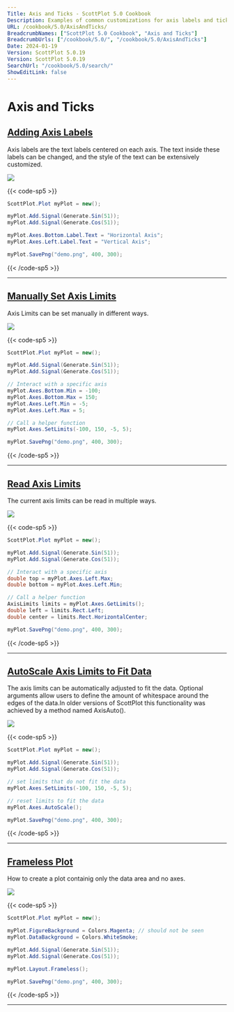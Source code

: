 ```yaml
---
Title: Axis and Ticks - ScottPlot 5.0 Cookbook
Description: Examples of common customizations for axis labels and ticks
URL: /cookbook/5.0/AxisAndTicks/
BreadcrumbNames: ["ScottPlot 5.0 Cookbook", "Axis and Ticks"]
BreadcrumbUrls: ["/cookbook/5.0/", "/cookbook/5.0/AxisAndTicks"]
Date: 2024-01-19
Version: ScottPlot 5.0.19
Version: ScottPlot 5.0.19
SearchUrl: "/cookbook/5.0/search/"
ShowEditLink: false
---
```


# Axis and Ticks


<h2><a href='/cookbook/5.0/AxisAndTicks/AxisLabels'>Adding Axis Labels</a></h2>

Axis labels are the text labels centered on each axis. The text inside these labels can be changed, and the style of the text can be extensively customized.

[![](/cookbook/5.0/images/AxisLabels.png)](/cookbook/5.0/images/AxisLabels.png)

{{< code-sp5 >}}

```cs
ScottPlot.Plot myPlot = new();

myPlot.Add.Signal(Generate.Sin(51));
myPlot.Add.Signal(Generate.Cos(51));

myPlot.Axes.Bottom.Label.Text = "Horizontal Axis";
myPlot.Axes.Left.Label.Text = "Vertical Axis";

myPlot.SavePng("demo.png", 400, 300);

```

{{< /code-sp5 >}}

<hr class='my-5 invisible'>


<h2><a href='/cookbook/5.0/AxisAndTicks/SetAxisLimits'>Manually Set Axis Limits</a></h2>

Axis Limits can be set manually in different ways.

[![](/cookbook/5.0/images/SetAxisLimits.png)](/cookbook/5.0/images/SetAxisLimits.png)

{{< code-sp5 >}}

```cs
ScottPlot.Plot myPlot = new();

myPlot.Add.Signal(Generate.Sin(51));
myPlot.Add.Signal(Generate.Cos(51));

// Interact with a specific axis
myPlot.Axes.Bottom.Min = -100;
myPlot.Axes.Bottom.Max = 150;
myPlot.Axes.Left.Min = -5;
myPlot.Axes.Left.Max = 5;

// Call a helper function
myPlot.Axes.SetLimits(-100, 150, -5, 5);

myPlot.SavePng("demo.png", 400, 300);

```

{{< /code-sp5 >}}

<hr class='my-5 invisible'>


<h2><a href='/cookbook/5.0/AxisAndTicks/GetAxisLimits'>Read Axis Limits</a></h2>

The current axis limits can be read in multiple ways.

[![](/cookbook/5.0/images/GetAxisLimits.png)](/cookbook/5.0/images/GetAxisLimits.png)

{{< code-sp5 >}}

```cs
ScottPlot.Plot myPlot = new();

myPlot.Add.Signal(Generate.Sin(51));
myPlot.Add.Signal(Generate.Cos(51));

// Interact with a specific axis
double top = myPlot.Axes.Left.Max;
double bottom = myPlot.Axes.Left.Min;

// Call a helper function
AxisLimits limits = myPlot.Axes.GetLimits();
double left = limits.Rect.Left;
double center = limits.Rect.HorizontalCenter;

myPlot.SavePng("demo.png", 400, 300);

```

{{< /code-sp5 >}}

<hr class='my-5 invisible'>


<h2><a href='/cookbook/5.0/AxisAndTicks/AutoScale'>AutoScale Axis Limits to Fit Data</a></h2>

The axis limits can be automatically adjusted to fit the data. Optional arguments allow users to define the amount of whitespace around the edges of the data.In older versions of ScottPlot this functionality was achieved by a method named AxisAuto().

[![](/cookbook/5.0/images/AutoScale.png)](/cookbook/5.0/images/AutoScale.png)

{{< code-sp5 >}}

```cs
ScottPlot.Plot myPlot = new();

myPlot.Add.Signal(Generate.Sin(51));
myPlot.Add.Signal(Generate.Cos(51));

// set limits that do not fit the data
myPlot.Axes.SetLimits(-100, 150, -5, 5);

// reset limits to fit the data
myPlot.Axes.AutoScale();

myPlot.SavePng("demo.png", 400, 300);

```

{{< /code-sp5 >}}

<hr class='my-5 invisible'>


<h2><a href='/cookbook/5.0/AxisAndTicks/Frameless'>Frameless Plot</a></h2>

How to create a plot containig only the data area and no axes.

[![](/cookbook/5.0/images/Frameless.png)](/cookbook/5.0/images/Frameless.png)

{{< code-sp5 >}}

```cs
ScottPlot.Plot myPlot = new();

myPlot.FigureBackground = Colors.Magenta; // should not be seen
myPlot.DataBackground = Colors.WhiteSmoke;

myPlot.Add.Signal(Generate.Sin(51));
myPlot.Add.Signal(Generate.Cos(51));

myPlot.Layout.Frameless();

myPlot.SavePng("demo.png", 400, 300);

```

{{< /code-sp5 >}}

<hr class='my-5 invisible'>

